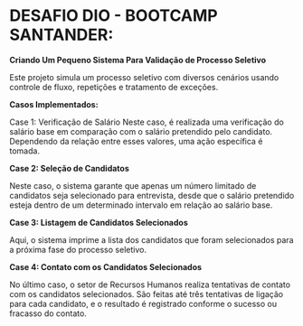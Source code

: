 # DESAFIO DIO - BOOTCAMP SANTANDER:
**Criando Um Pequeno Sistema Para Validação de Processo Seletivo** 

Este projeto simula um processo seletivo com diversos cenários usando controle de fluxo, repetições e tratamento de exceções.

**Casos Implementados:**

Case 1: Verificação de Salário
Neste caso, é realizada uma verificação do salário base em comparação com o salário pretendido pelo candidato. Dependendo da relação entre esses valores, uma ação específica é tomada.

**Case 2: Seleção de Candidatos**

Neste caso, o sistema garante que apenas um número limitado de candidatos seja selecionado para entrevista, desde que o salário pretendido esteja dentro de um determinado intervalo em relação ao salário base.

**Case 3: Listagem de Candidatos Selecionados**

Aqui, o sistema imprime a lista dos candidatos que foram selecionados para a próxima fase do processo seletivo.

**Case 4: Contato com os Candidatos Selecionados**

No último caso, o setor de Recursos Humanos realiza tentativas de contato com os candidatos selecionados. 
São feitas até três tentativas de ligação para cada candidato, e o resultado é registrado conforme o sucesso ou fracasso do contato.
